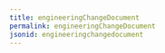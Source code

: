 ```yaml
---
title: engineeringChangeDocument
permalink: engineeringChangeDocument
jsonid: engineeringchangedocument
---
```

